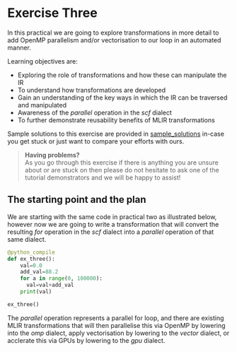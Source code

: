 # Exercise Three

In this practical we are going to explore transformations in more detail to add OpenMP parallelism and/or vectorisation to our loop in an automated manner.

Learning objectives are:

* Exploring the role of transformations and how these can manipulate the IR
* To understand how transformations are developed
* Gain an understanding of the key ways in which the IR can be traversed and manipulated
* Awareness of the _parallel_ operation in the _scf_ dialect
* To further demonstrate reusability benefits of MLIR transformations

Sample solutions to this exercise are provided in [sample_solutions](sample_solutions) in-case you get stuck or just want to compare your efforts with ours.

>**Having problems?**  
> As you go through this exercise if there is anything you are unsure about or are stuck on then please do not hesitate to ask one of the tutorial demonstrators and we will be happy to assist!

## The starting point and the plan

We are starting with the same code in practical two as illustrated below, however now we are going to write a transformation that will convert the resulting _for_ operation in the _scf_ dialect into a _parallel_ operation of that same dialect. 

```python
@python_compile
def ex_three():
    val=0.0
    add_val=88.2
    for a in range(0, 100000):
      val=val+add_val
    print(val)

ex_three()
```

The _parallel_ operation represents a parallel for loop, and there are existing MLIR transformations that will then parallelise this via OpenMP by lowering into the _omp_ dialect, apply vectorisation by lowering to the _vector_ dialect, or acclerate this via GPUs by lowering to the _gpu_ dialect. 


